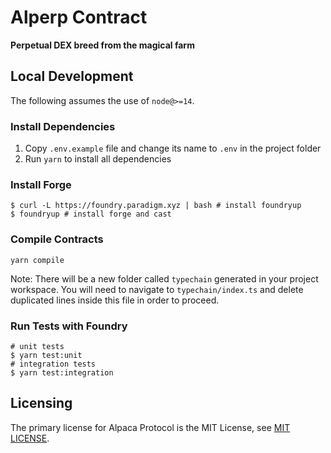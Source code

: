 # Alperp Contract

**Perpetual DEX breed from the magical farm**

## Local Development

The following assumes the use of `node@>=14`.

### Install Dependencies

1.  Copy `.env.example` file and change its name to `.env` in the project folder
2.  Run `yarn` to install all dependencies

### Install Forge

```
$ curl -L https://foundry.paradigm.xyz | bash # install foundryup
$ foundryup # install forge and cast
```

### Compile Contracts

`yarn compile`

Note: There will be a new folder called `typechain` generated in your project workspace. You will need to navigate to `typechain/index.ts` and delete duplicated lines inside this file in order to proceed.

### Run Tests with Foundry

```
# unit tests
$ yarn test:unit
# integration tests
$ yarn test:integration
```

## Licensing

The primary license for Alpaca Protocol is the MIT License, see [MIT LICENSE](https://github.com/alpaca-finance/bsc-alpaca-contract/blob/main/LICENSE).
